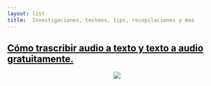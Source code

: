 ```yaml
---
layout: list
title:  Investigaciones, testeos, tips, recopilaciones y mas
---
```


<!-- ## <span style="color:black">Nuevo malware sin archivos oculta shellcode en los registros de eventos de Windows</span> -->
## <a href="https://dirtyc00n.github.io/rummage/tips/" title="ir" style="color:black">Cómo trascribir audio a texto y texto a audio gratuitamente.</a> <!-- &nbsp; ![image](/assets/icons/logomalware.png)--> <!-- &nbsp; ![image](/assets/icons/rsz_python-logo.png) -->

<!--<li>
  <a href="https://dirtyc00n.github.io/news/newpost.md" class="h4 flip-title"><span>prueba</span></a>
  <time class="heading faded fine" datetime=""></time>
</li>--> 

<p align="center"><img src="https://dirtyc00n.github.io/assets/img/texto-a-voz-overlay.png"></
